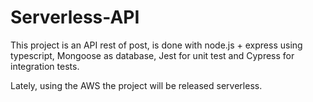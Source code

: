# Serverless-API

This project is an API rest of post, is done with node.js + express using typescript, Mongoose as database, Jest for unit test and Cypress for integration tests.

Lately, using the AWS the project will be released serverless.

